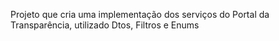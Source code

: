 Projeto que cria uma implementação dos serviços do Portal da Transparência, utilizado Dtos, Filtros e Enums